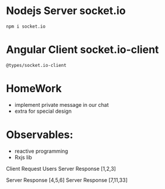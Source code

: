 # Nodejs Server socket.io
`npm i socket.io`

# Angular Client socket.io-client
`@types/socket.io-client` 


# HomeWork
- implement private message in our chat
- extra for special design



# Observables: 

- reactive programming
- Rxjs lib  

Client Request Users 
Server Response [1,2,3]

Server Response [4,5,6]
Server Response [7,11,33]
